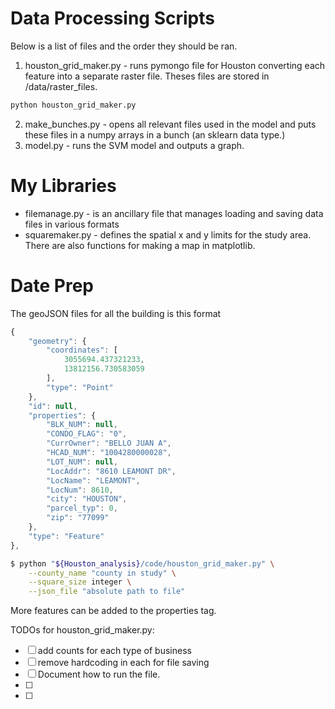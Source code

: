 Data Processing Scripts 
============
Below is a list of files and the order they should be ran.
1. houston_grid_maker.py - runs pymongo file for Houston converting each feature into a separate raster file. Theses files are stored in /data/raster_files. 


```bash
python houston_grid_maker.py 
```



2. make_bunches.py - opens all relevant files used in the model and puts these files in a numpy arrays in a bunch (an sklearn data type.)
3. model.py - runs the SVM model and outputs a graph.


My Libraries
============


- filemanage.py - is an ancillary file that manages loading and saving data files in various formats
- squaremaker.py - defines the spatial x and y limits for the study area. There are also functions for making a map in matplotlib.








Date Prep
==========





The geoJSON files for all the building is this format

```javascript
{
    "geometry": {
        "coordinates": [
            3055694.437321233, 
            13812156.730583059
        ], 
        "type": "Point"
    }, 
    "id": null, 
    "properties": {
        "BLK_NUM": null, 
        "CONDO_FLAG": "0", 
        "CurrOwner": "BELLO JUAN A", 
        "HCAD_NUM": "1004280000028", 
        "LOT_NUM": null, 
        "LocAddr": "8610 LEAMONT DR", 
        "LocName": "LEAMONT", 
        "LocNum": 8610, 
        "city": "HOUSTON", 
        "parcel_typ": 0, 
        "zip": "77099"
    }, 
    "type": "Feature"
}, 
```



```bash
$ python "${Houston_analysis}/code/houston_grid_maker.py" \
    --county_name "county in study" \
    --square_size integer \
    --json_file "absolute path to file"
```


More features can be added to the properties tag.


TODOs for houston_grid_maker.py:
- [ ] add counts for each type of business
- [ ] remove hardcoding in each for file saving
- [ ] Document how to run the file.
- [ ] 
- [ ] 